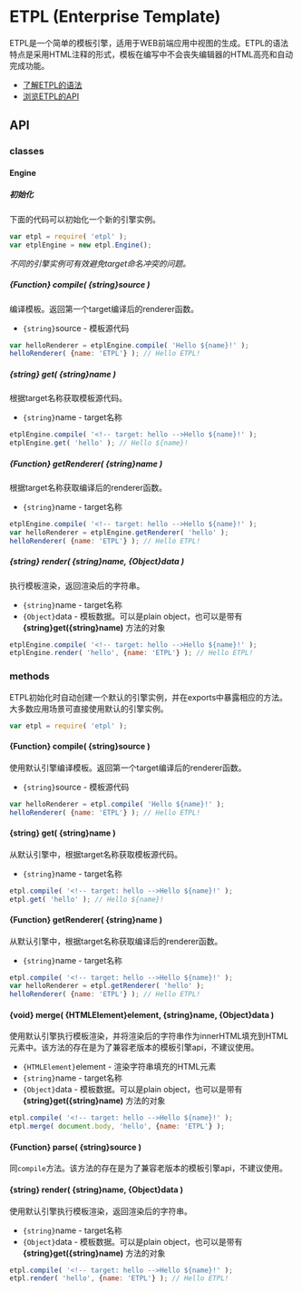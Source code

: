 # ETPL (Enterprise Template)

ETPL是一个简单的模板引擎，适用于WEB前端应用中视图的生成。ETPL的语法特点是采用HTML注释的形式，模板在编写中不会丧失编辑器的HTML高亮和自动完成功能。

- [了解ETPL的语法](doc/syntax.md)
- [浏览ETPL的API](doc/api.md)

## API

### classes


#### Engine

##### 初始化

下面的代码可以初始化一个新的引擎实例。

```javascript
var etpl = require( 'etpl' );
var etplEngine = new etpl.Engine();
```

*不同的引擎实例可有效避免target命名冲突的问题。*


##### {Function} compile( {string}source )

编译模板。返回第一个target编译后的renderer函数。

- `{string}`source - 模板源代码

```javascript
var helloRenderer = etplEngine.compile( 'Hello ${name}!' );
helloRenderer( {name: 'ETPL'} ); // Hello ETPL!
```


##### {string} get( {string}name )

根据target名称获取模板源代码。

- `{string}`name - target名称


```javascript
etplEngine.compile( '<!-- target: hello -->Hello ${name}!' );
etplEngine.get( 'hello' ); // Hello ${name}!
```


##### {Function} getRenderer( {string}name )

根据target名称获取编译后的renderer函数。

- `{string}`name - target名称

```javascript
etplEngine.compile( '<!-- target: hello -->Hello ${name}!' );
var helloRenderer = etplEngine.getRenderer( 'hello' );
helloRenderer( {name: 'ETPL'} ); // Hello ETPL!
```


##### {string} render( {string}name, {Object}data )

执行模板渲染，返回渲染后的字符串。

- `{string}`name - target名称
- `{Object}`data - 模板数据。可以是plain object，也可以是带有 **{string}get({string}name)** 方法的对象

```javascript
etplEngine.compile( '<!-- target: hello -->Hello ${name}!' );
etplEngine.render( 'hello', {name: 'ETPL'} ); // Hello ETPL!
```


### methods

ETPL初始化时自动创建一个默认的引擎实例，并在exports中暴露相应的方法。大多数应用场景可直接使用默认的引擎实例。

```javascript
var etpl = require( 'etpl' );
```

#### {Function} compile( {string}source )

使用默认引擎编译模板。返回第一个target编译后的renderer函数。

- `{string}`source - 模板源代码

```javascript
var helloRenderer = etpl.compile( 'Hello ${name}!' );
helloRenderer( {name: 'ETPL'} ); // Hello ETPL!
```



#### {string} get( {string}name )

从默认引擎中，根据target名称获取模板源代码。

- `{string}`name - target名称

```javascript
etpl.compile( '<!-- target: hello -->Hello ${name}!' );
etpl.get( 'hello' ); // Hello ${name}!
```



#### {Function} getRenderer( {string}name )

从默认引擎中，根据target名称获取编译后的renderer函数。

- `{string}`name - target名称

```javascript
etpl.compile( '<!-- target: hello -->Hello ${name}!' );
var helloRenderer = etpl.getRenderer( 'hello' );
helloRenderer( {name: 'ETPL'} ); // Hello ETPL!
```


#### {void} merge( {HTMLElement}element, {string}name, {Object}data )

使用默认引擎执行模板渲染，并将渲染后的字符串作为innerHTML填充到HTML元素中。该方法的存在是为了兼容老版本的模板引擎api，不建议使用。

- `{HTMLElement}`element - 渲染字符串填充的HTML元素
- `{string}`name - target名称
- `{Object}`data - 模板数据。可以是plain object，也可以是带有 **{string}get({string}name)** 方法的对象

```javascript
etpl.compile( '<!-- target: hello -->Hello ${name}!' );
etpl.merge( document.body, 'hello', {name: 'ETPL'} );
```


#### {Function} parse( {string}source )

同`compile`方法。该方法的存在是为了兼容老版本的模板引擎api，不建议使用。



#### {string} render( {string}name, {Object}data )

使用默认引擎执行模板渲染，返回渲染后的字符串。

- `{string}`name - target名称
- `{Object}`data - 模板数据。可以是plain object，也可以是带有 **{string}get({string}name)** 方法的对象

```javascript
etpl.compile( '<!-- target: hello -->Hello ${name}!' );
etpl.render( 'hello', {name: 'ETPL'} ); // Hello ETPL!
```